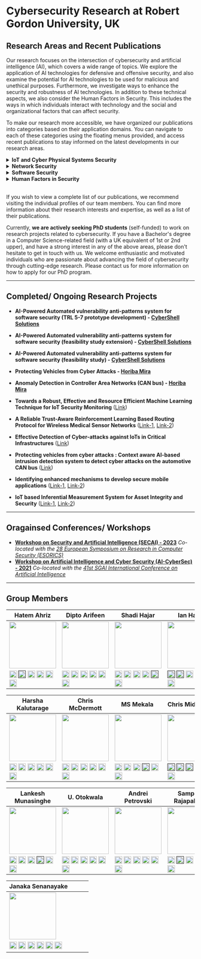 # Cybersecurity Research at Robert Gordon University, UK


## Research Areas and Recent Publications

Our research focuses on the intersection of cybersecurity and artificial intelligence (AI), which covers a wide range of topics. We explore the application of AI technologies for defensive and offensive security, and also examine the potential for AI technologies to be used for malicious and unethical purposes. Furthermore, we investigate ways to enhance the security and robustness of AI technologies. In addition to these technical aspects, we also consider the Human Factors in Security. This includes the ways in which individuals interact with technology and the social and organizational factors that can affect security. 

To make our research more accessible, we have organized our publications into categories based on their application domains. You can navigate to each of these categories using the floating menus provided, and access recent publications to stay informed on the latest developments in our research areas.



<details>
  <summary><b><a style="cursor: pointer;"><span id="IOTSec">IoT and Cyber Physical Systems Security</span></a></b></summary>
  
  <ul>
    <li><a href="https://doi.org/10.1016/j.jisa.2023.103570" target="_blank">Beyond vanilla: Improved autoencoder-based ensemble in-vehicle intrusion detection system</a> in <i>Journal of Information Security and Applications - 2023</i></li>
    <li><a href="https://doi.org/10.1016/j.cose.2023.103388" target="_blank">Towards a Robust, Effective and Resource Efficient Machine Learning Technique for IoT Security Monitoring</a> in <i>Towards a Robust, Effective and Resource Efficient Machine Learning Technique for IoT Security Monitoring - 2023</i></li>
    <li><a href="https://www.ndss-symposium.org/ndss-paper/auto-draft-364/" target="_blank">Improving In-vehicle Networks Intrusion Detection Using On-Device Transfer Learning</a> in <i>Symposium on Vehicles Security and Privacy (VehicleSec) in NDSS - 2023</i></li>   
    <li><a href="https://dl.acm.org/doi/10.1145/3570954" target="_blank">AI-Based Intrusion Detection Systems for In-Vehicle Networks: A Survey</a> in <i>ACM Computing Surveys - 2023</i></li>        
    <li> <a href="https://ieeexplore.ieee.org/document/9811048" target="_blank">Keep the Moving Vehicle Secure: Context-Aware Intrusion Detection System for In-Vehicle CAN Bus Security</a> in <i>14th International Conference on Cyber Conflict: Keep Moving!(CyCon) - 2022</i></li>    
    <li><a href="https://dl.acm.org/doi/abs/10.1145/3494107.3522772" target="_blank">Robust, effective and resource efficient deep neural network for intrusion detection in IoT networks</a> in <i>8th ACM on Cyber-Physical System Security Workshop in ACM Asia CCS - 2022</i></li>   
    <li><a href="https://link.springer.com/chapter/10.1007/978-3-031-21311-3_6" target="_blank">Resource Efficient Federated Deep Learning for IoT Security Monitoring</a> in <i>Attacks and Defenses for the Internet-of-Things: 5th International Workshop in ESORICS - 2022</i></li>      
    <li><a href="https://ieeexplore.ieee.org/document/9970505" target="_blank">Topology for Preserving Feature Correlation in Tabular Synthetic Data</a> in <i>15th International Conference on Security of Information and Networks (SIN) - 2022</i></li>        
    <li><a href="https://link.springer.com/chapter/10.1007/978-3-030-97166-3_6" target="_blank">Framework for Detecting APTs Based on Steps Analysis and Correlation</a> in <i>Springer Security and Resilience in Cyber-Physical Systems: Detection, Estimation and Control - 2022</i></li>        
    <li><a href="https://ieeexplore.ieee.org/document/9699232" target="_blank">Automated microsegmentation for lateral movement prevention in industrial internet of things (IIoT)</a> in <i>14th International Conference on Security of Information and Networks (SIN) - 2021</i></li>        
    <li><a href="https://ieeexplore.ieee.org/document/9699293" target="_blank">Improving intrusion detection through training data augmentation</a> in <i>14th International Conference on Security of Information and Networks (SIN) - 2021</i></li>  
    <li><a href="https://ieeexplore.ieee.org/abstract/document/9699167" target="_blank">Comparative Study of Malware Detection Techniques for Industrial Control Systems</a> in <i>14th International Conference on Security of Information and Networks (SIN) - 2021</i></li>   
    <li><a href="https://link.springer.com/chapter/10.1007/978-3-030-73100-7_57" target="_blank">Effective detection of cyber attack in a cyber-physical power grid system</a> in <i>Future of information and communication conference (FICC) - 2021</i></li>        
    <li><a href="https://ieeexplore.ieee.org/abstract/document/9369620" target="_blank">Resource efficient boosting method for IoT security monitoring</a> in <i>IEEE 18th Annual Consumer Communications & Networking Conference (CCNC) - 2021</i></li>        
    <li><a href="https://ceur-ws.org/Vol-3125/paper7.pdf" target="_blank">Memory efficient federated deep learning for intrusion detection in IoT networks</a> in <i>AI-CyberSec: Workshop on Artificial Intelligence and Cyber Security - 2021</i></li>   
    <li><a href="https://dl.acm.org/doi/abs/10.1145/3433174.3433613" target="_blank">Detecting malicious signal manipulation in smart grids using intelligent analysis of contextual data</a> in <i>13th International Conference on Security of Information and Networks (SIN) - 2020</i></li>       
    <li><a href="https://dl.acm.org/doi/abs/10.1145/3433174.3433615" target="_blank">Detection of false command and response injection attacks for cyber physical systems security and resilience</a> in <i>13th International Conference on Security of Information and Networks (SIN) - 2020</i></li>        
    <li><a href="https://www.igi-global.com/article/handling-minority-class-problem-in-threats-detection-based-on-heterogeneous-ensemble-learning-approach/259418" target="_blank">Handling minority class problem in threats detection based on heterogeneous ensemble learning approach</a> in <i>International Journal of Systems and Software Security and Protection (IJSSSP) - 2020</i></li>        
    <li><a href="https://dl.acm.org/doi/abs/10.1145/3357613.3357618" target="_blank">The use of machine learning algorithms for detecting advanced persistent threats</a> in <i>12th International Conference on Security of Information and Networks (SIN) - 2019</i></li>      
    <li><a href="https://doi.org/10.5220/0008119205230528" target="_blank">Reducing computational cost in IoT cyber security: case study of artificial immune system algorithm</a> in <i>16th International security and cryptography conference (SECRYPT) - 2019</i></li>       
    <li><a href="https://dl.acm.org/doi/10.1145/3359999.3360496" target="_blank">Context-aware anomaly detector for monitoring cyber attacks on automotive CAN bus</a> in <i>3rd ACM Computer Science in Cars Symposium - 2019</i></li>       
  
  </ul>
  
</details>

<details>
  <summary><b><a style="cursor: pointer;">Network Security</a></b></summary>
  
  <ul>
  <li> <a href="https://books.google.co.uk/books?hl=en&lr=&id=iemuEAAAQBAJ&oi=fnd&pg=PA255&ots=CaZJ1BmJeg&sig=aOGm5-LAYp9IvxAymzY7MBQZCP8&redir_esc=y#v=onepage&q&f=false" target="_blank">Security Challenges in Wireless Body Area Networks for Smart Healthcare</a> in <i>Artificial Intelligence for Disease Diagnosis and Prognosis in Smart Healthcare - 2023</i></li> 
    <li> <a href="https://link.springer.com/chapter/10.1007/978-3-031-25538-0_32" target="_blank">DQR: a double Q learning multi agent routing protocol for wireless medical sensor network</a> in <i>Security and Privacy in Communication Networks: 18th EAI International Conference, SecureComm - 2022</i></li>    
    <li> <a href="https://link.springer.com/chapter/10.1007/978-3-031-22695-3_55" target="_blank">A Robust Exploration Strategy in Reinforcement Learning Based on Temporal Difference Error</a> in <i>AI 2022: Advances in Artificial Intelligence: 35th Australasian Joint Conference, AI - 2022</i></li>    
    <li> <a href="https://www.sciencedirect.com/science/article/pii/S0167404821000353" target="_blank">A survey on wireless body area networks: Architecture, security challenges and research opportunities</a> in <i>Computers & Security - 2021</i></li>    
    <li> <a href="https://ieeexplore.ieee.org/document/9724409/" target="_blank">TrustMod: A Trust Management Module For NS-3 Simulator</a> in <i>IEEE 20th International Conference on Trust, Security and Privacy in Computing and Communications (TrustCom) - 2021</i></li>    
    <li> <a href="https://ieeexplore.ieee.org/document/9343095" target="_blank">Ltms: A lightweight trust management system for wireless medical sensor networks</a> in <i>IEEE 19th International Conference on Trust, Security and Privacy in Computing and Communications (TrustCom) - 2020</i></li>       
    <li> <a href="https://ieeexplore.ieee.org/document/9162325" target="_blank">Etaree: An effective trend-aware reputation evaluation engine for wireless medical sensor networks</a> in <i>IEEE Conference on Communications and Network Security (CNS) - 2020</i></li>
    <li> <a href="https://ieeexplore.ieee.org/document/8887418" target="_blank">Anomaly Detection in Network Traffic Using Dynamic Graph Mining with a Sparse Autoencoder</a> in <i>IEEE 18th International Conference on Trust, Security and Privacy in Computing and Communications (TrustCom) - 2019</i></li>
  
  </ul>
  
</details>

<details>
  <summary><b><a style="cursor: pointer;">Software Security</a></b></summary>
  
  <ul>
    <li> <a href="https://link.springer.com/chapter/10.1007/978-3-031-37586-6_20" target="_blank">Android Code Vulnerabilities Early Detection Using AI-Powered ACVED Plugin</a> in <i>37th Annual IFIP WG 11.3 Conference on Data and Applications Security and Privacy (DBSec'23)</i></li>   
    <li> <a href="https://www.scitepress.org/Papers/2023/120604/120604.pdf" target="_blank">Labelled Vulnerability Dataset on Android Source Code (LVDAndro) to
Develop AI-Based Code Vulnerability Detection Models</a> in <i>20th International security and cryptography conference (SECRYPT) - 2023</i></li>   
    <li> <a href="https://dl.acm.org/doi/10.1145/3556974" target="_blank">Android source code vulnerability detection: a systematic literature review</a> in <i>ACM Computing Surveys - 2023</i></li>    
    <li> <a href="https://dl.acm.org/doi/abs/10.1145/3488932.3527290" target="_blank">Developing secured Android applications by mitigating code vulnerabilities with machine learning</a> in <i>ACM on Asia Conference on Computer and Communications Security (AsiaCCS) - 2022</i></li>    
    <li> <a href="https://link.springer.com/chapter/10.1007/978-3-031-32636-3_16" target="_blank">AI-Powered Vulnerability Detection for Secure Source Code Development</a> in <i>15th International Conference on Security for Information Technology and Communications (SECITC) - 2022</i></li>    
    <li> <a href="https://www.mdpi.com/2079-9292/10/13/1606" target="_blank">Android Mobile Malware Detection Using Machine Learning: A Systematic Review</a> in <i>MDPI Electronics Special Issue in High Accuracy Detection of Mobile Malware Using Machine Learning - 2021</i></li>    
    <li> <a href="https://link.springer.com/article/10.1007/s00500-020-05297-6" target="_blank">Naive Bayes: applications, variations and vulnerabilities: a review of literature with code snippets for implementation</a> in <i>Soft Computing - A Fusion of Foundations, Methodologies and Applications - 2021</i></li>       
     
  </ul>
  
</details>

<details>
  <summary><b><a style="cursor: pointer;">Human Factors in Security</a></b></summary>
  
  <ul>
    <li> <a href="https://link.springer.com/chapter/10.1007/978-3-031-05643-7_25" target="_blank">Replacing Human Input in Spam Email Detection Using Deep Learning</a> in <i>Artificial Intelligence in HCI: 3rd International Conference, AI-HCI - 2022</i></li>    
    <li> <a href="https://ieeexplore.ieee.org/document/8903788" target="_blank">Dimensions of ‘socio’vulnerabilities of advanced persistent threats</a> in <i>International Conference on Software, Telecommunications and Computer Networks (SoftCOM) - 2019</i></li>    
    <li> <a href="https://www.mdpi.com/2227-9709/6/1/8" target="_blank">Evaluating awareness and perception of botnet activity within consumer internet-of-things (IoT) networks</a> in <i>MDPI Informatics Special Issue on Human Factors in Security and Privacy in IoT (HFSP-IoT) - 2019</i></li>       
  </ul>  
</details>

<br/>
<p>If you wish to view a complete list of our publications, we recommend visiting the individual profiles of our team members. You can find more information about their research interests and expertise, as well as a list of their publications. 
</p>


Currently, <b>we are actively seeking PhD students</b> (self-funded) to work on research projects related to cybersecurity. If you have a Bachelor's degree in a Computer Science-related field (with a UK equivalent of 1st or 2nd upper), and have a strong interest in any of the above areas, please don't hesitate to get in touch with us. We welcome enthusiastic and motivated individuals who are passionate about advancing the field of cybersecurity through cutting-edge research. Please contact us for more information on how to apply for our PhD program.

***************************************************************************************************************

## Completed/ Ongoing Research Projects

* **AI-Powered Automated vulnerability anti-patterns system for software security (TRL 5-7 prototype development) -  [CyberShell Solutions](<https://cybershellsol.com>)**

* **AI-Powered Automated vulnerability anti-patterns system for software security (feasibility study extension) -  [CyberShell Solutions](<https://cybershellsol.com>)**

* **AI-Powered Automated vulnerability anti-patterns system for software security (feasibility study) -  [CyberShell Solutions](<https://cybershellsol.com>)**

* **Protecting Vehicles from Cyber Attacks - [Horiba Mira](<https://www.horiba-mira.com>)**

* **Anomaly Detection in Controller Area Networks (CAN bus) - [Horiba Mira](<https://www.horiba-mira.com>)**

* **Towards a Robust, Effective and Resource Efficient Machine Learning Technique for IoT Security Monitoring** ([Link](<https://github.com/cybersec-soc-rgu/R_DNN_IoT>))

* **A Reliable Trust-Aware Reinforcement Learning Based Routing Protocol for Wireless Medical Sensor Networks** ([Link-1](<https://github.com/cybersec-soc-rgu/LTMS>), [Link-2](<https://github.com/cybersec-soc-rgu/TrustMod>))

* **Effective Detection of Cyber-attacks against IoTs in Critical Infrastructures** ([Link](<https://github.com/cybersec-soc-rgu>))

* **Protecting vehicles from cyber attacks : Context aware AI-based intrusion detection system to detect cyber attacks on the automotive CAN bus** ([Link](<https://github.com/cybersec-soc-rgu/LSTM_Word2Vec>))

* **Identifying enhanced mechanisms to develop secure mobile applications** ([Link-1](<https://github.com/cybersec-soc-rgu/ACVED>), [Link-2](<https://github.com/cybersec-soc-rgu/LVDAndro>))

* **IoT based Inferential Measurement System for Asset Integrity and Security** ([Link-1](<https://github.com/cybersec-soc-rgu/TopologyGANSyntheticData>), [Link-2](<https://github.com/cybersec-soc-rgu/IoT-Micro-segmentation>))


***************************************************************************************************************

## Oragainsed Conferences/ Workshops

* **[Workshop on Security and Artificial Intelligence (SECAI) - 2023](<https://sites.google.com/view/secai2023>)** *Co-located with the [28 European Symposium on Research in Computer Security (ESORICS)](<https://www.esorics2023.org/>)*
* **[Workshop on Artificial Intelligence and Cyber Security (AI-CyberSec) - 2021](<https://sites.google.com/view/ai-cybersec-2021/home>)** *Co-located with the [41st SGAI International Conference on Artificial Intelligence](<http://www.bcs-sgai.org/ai2021/>)*


***************************************************************************************************************

## Group Members


| Hatem Ahriz  | Dipto Arifeen |  Shadi Hajar | Ian Haris |
| ------------- | ------------- | ------------- | ------------- |
|<img src="https://user-images.githubusercontent.com/125314333/218663500-2bd561e6-d769-49d3-bd08-549b91919b4c.jpg" width="125" height="125" />|<img src="https://user-images.githubusercontent.com/125314333/218668067-2bc06b5e-b1c3-4fa3-9dbc-7afa6a4b0381.jpg" width="125" height="125" />|<img src="https://user-images.githubusercontent.com/125314333/219666241-8adb45ff-6fe6-4a87-b4ad-b405be3bf393.JPG" width="125" height="125" />|<img src="https://user-images.githubusercontent.com/125314333/219864148-b917f7d2-7e0a-4767-9d2a-d34230737137.jpg" width="125" height="125" />|
|[<img src="https://user-images.githubusercontent.com/125314333/219677309-158b1169-8047-4b6a-b323-d94928bcf0e0.png" alt="ORCID" title="ORCID"  width="20" height="20" />](<https://orcid.org/0000-0002-1389-3886>) [<img src="https://user-images.githubusercontent.com/125314333/219678764-c67d2f33-febb-49e7-971e-3f48ec4d0b37.png" alt="Google Scholar" title="Google Scholar"  width="20" height="20" />](<>) [<img src="https://user-images.githubusercontent.com/125314333/219677375-57ce367f-bd21-4fc4-87db-c74c85755a38.png" alt="Research Gate" title="Research Gate"  width="20" height="20" />](<https://www.researchgate.net/profile/Hatem-Ahriz>) [<img src="https://user-images.githubusercontent.com/125314333/219677385-91935035-b609-4fce-98b9-152f9c0a403b.png" alt="Worktribe" title="Worktribe" width="20" height="20" />](<https://rgu-repository.worktribe.com/person/77282/hatem-ahriz>) [<img src="https://user-images.githubusercontent.com/125314333/219677360-ec1d9d21-35bb-4524-a990-9b9ed1cc04ad.png" alt="LinkedIn" title="LinkedIn"  width="20" height="20" />](<https://www.linkedin.com/in/hatem-ahriz>) [<img src="https://user-images.githubusercontent.com/125314333/219678032-ef89c1b5-d80b-45aa-af4c-ea1d59501c63.png" alt="Email" title="Email" width="20" height="20" />](<mailto:h.ahriz@rgu.ac.uk>)|[<img src="https://user-images.githubusercontent.com/125314333/219677309-158b1169-8047-4b6a-b323-d94928bcf0e0.png" alt="ORCID" title="ORCID"  width="20" height="20" />](<https://orcid.org/0000-0002-8010-7435>) [<img src="https://user-images.githubusercontent.com/125314333/219678764-c67d2f33-febb-49e7-971e-3f48ec4d0b37.png" alt="Google Scholar" title="Google Scholar"  width="20" height="20" />](<https://scholar.google.com/citations?hl=en&user=nIV0P9oAAAAJ>) [<img src="https://user-images.githubusercontent.com/125314333/219677375-57ce367f-bd21-4fc4-87db-c74c85755a38.png" alt="Research Gate" title="Research Gate"  width="20" height="20" />](<https://www.researchgate.net/profile/Murshedul-Arifeen>) [<img src="https://user-images.githubusercontent.com/125314333/219677385-91935035-b609-4fce-98b9-152f9c0a403b.png" alt="Worktribe" title="Worktribe" width="20" height="20" />](<https://rgu-repository.worktribe.com/person/1456645/dipto-arifeen>) [<img src="https://user-images.githubusercontent.com/125314333/219677360-ec1d9d21-35bb-4524-a990-9b9ed1cc04ad.png" alt="LinkedIn" title="LinkedIn"  width="20" height="20" />](<https://www.linkedin.com/in/murshedul-arifeen-dipto>) [<img src="https://user-images.githubusercontent.com/125314333/219678032-ef89c1b5-d80b-45aa-af4c-ea1d59501c63.png" alt="Email" title="Email" width="20" height="20" />](<mailto:d.arifeen@rgu.ac.uk>)|[<img src="https://user-images.githubusercontent.com/125314333/219677309-158b1169-8047-4b6a-b323-d94928bcf0e0.png" alt="ORCID" title="ORCID"  width="20" height="20" />](<https://orcid.org/0000-0002-5455-6931>) [<img src="https://user-images.githubusercontent.com/125314333/219678764-c67d2f33-febb-49e7-971e-3f48ec4d0b37.png" alt="Google Scholar" title="Google Scholar"  width="20" height="20" />](<https://scholar.google.com/citations?hl=en&user=zlPFWs0AAAAJ>) [<img src="https://user-images.githubusercontent.com/125314333/219677375-57ce367f-bd21-4fc4-87db-c74c85755a38.png" alt="Research Gate" title="Research Gate"  width="20" height="20" />](<https://www.researchgate.net/profile/Muhammad-Shadi-Hajar>) [<img src="https://user-images.githubusercontent.com/125314333/219677385-91935035-b609-4fce-98b9-152f9c0a403b.png" alt="Worktribe" title="Worktribe" width="20" height="20" />](<https://rgu-repository.worktribe.com/person/1001283/shadi-hajar>) [<img src="https://user-images.githubusercontent.com/125314333/219677360-ec1d9d21-35bb-4524-a990-9b9ed1cc04ad.png" alt="LinkedIn" title="LinkedIn"  width="20" height="20" />](<>) [<img src="https://user-images.githubusercontent.com/125314333/219678032-ef89c1b5-d80b-45aa-af4c-ea1d59501c63.png" alt="Email" title="Email" width="20" height="20" />](<mailto:s.hajar@rgu.ac.uk>)|[<img src="https://user-images.githubusercontent.com/125314333/219677309-158b1169-8047-4b6a-b323-d94928bcf0e0.png" alt="ORCID" title="ORCID"  width="20" height="20" />](<>) [<img src="https://user-images.githubusercontent.com/125314333/219678764-c67d2f33-febb-49e7-971e-3f48ec4d0b37.png" alt="Google Scholar" title="Google Scholar"  width="20" height="20" />](<>) [<img src="https://user-images.githubusercontent.com/125314333/219677375-57ce367f-bd21-4fc4-87db-c74c85755a38.png" alt="Research Gate" title="Research Gate"  width="20" height="20" />](<https://www.researchgate.net/profile/Ian-Harris>) [<img src="https://user-images.githubusercontent.com/125314333/219677385-91935035-b609-4fce-98b9-152f9c0a403b.png" alt="Worktribe" title="Worktribe" width="20" height="20" />](<https://rgu-repository.worktribe.com/person/109151/ian-harris>) [<img src="https://user-images.githubusercontent.com/125314333/219677360-ec1d9d21-35bb-4524-a990-9b9ed1cc04ad.png" alt="LinkedIn" title="LinkedIn"  width="20" height="20" />](<https://www.linkedin.com/in/harrisis/>) [<img src="https://user-images.githubusercontent.com/125314333/219678032-ef89c1b5-d80b-45aa-af4c-ea1d59501c63.png" alt="Email" title="Email" width="20" height="20" />](<mailto:i.s.harris1@rgu.ac.uk>)|

| Harsha Kalutarage  | Chris McDermott | &nbsp;&nbsp;MS Mekala &nbsp;&nbsp;| Chris Middleton |
| ------------- | ------------- | ------------- | ------------- |
|<img src="https://user-images.githubusercontent.com/125314333/218662155-9c704521-2fed-41dd-82a8-6f33693c2dfd.png" width="125" height="125" />|<img src="https://user-images.githubusercontent.com/125314333/218664211-72c5ae1a-2e68-4632-890b-02d0b54029f5.jpg" width="125" height="125" />|<img src="https://user-images.githubusercontent.com/125314333/219665730-dd82accf-bac9-4c5c-8999-e998fcc7ec42.jpg" width="125" height="125" />|<img src="https://user-images.githubusercontent.com/125314333/218667511-bf470758-56f3-44b0-890f-bfdf4b5a1daf.jpg" width="125" height="125" />|
|[<img src="https://user-images.githubusercontent.com/125314333/219677309-158b1169-8047-4b6a-b323-d94928bcf0e0.png" alt="ORCID" title="ORCID"  width="20" height="20" />](<https://orcid.org/0000-0001-6430-9558>) [<img src="https://user-images.githubusercontent.com/125314333/219678764-c67d2f33-febb-49e7-971e-3f48ec4d0b37.png" alt="Google Scholar" title="Google Scholar"  width="20" height="20" />](<https://www.sites.google.com/view/harshakalutarage>) [<img src="https://user-images.githubusercontent.com/125314333/219677375-57ce367f-bd21-4fc4-87db-c74c85755a38.png" alt="Research Gate" title="Research Gate"  width="20" height="20" />](<https://www.researchgate.net/profile/Harsha_Kalutarage>) [<img src="https://user-images.githubusercontent.com/125314333/219677385-91935035-b609-4fce-98b9-152f9c0a403b.png" alt="Worktribe" title="Worktribe" width="20" height="20" />](<https://rgu-repository.worktribe.com/person/171481/harsha-kalutarage>) [<img src="https://user-images.githubusercontent.com/125314333/219677360-ec1d9d21-35bb-4524-a990-9b9ed1cc04ad.png" alt="LinkedIn" title="LinkedIn"  width="20" height="20" />](<https://www.linkedin.com/in/harshakumaralk>) [<img src="https://user-images.githubusercontent.com/125314333/219678032-ef89c1b5-d80b-45aa-af4c-ea1d59501c63.png" alt="Email" title="Email" width="20" height="20" />](<mailto:h.kalutarage@rgu.ac.uk>)|[<img src="https://user-images.githubusercontent.com/125314333/219677309-158b1169-8047-4b6a-b323-d94928bcf0e0.png" alt="ORCID" title="ORCID"  width="20" height="20" />](<https://orcid.org/0000-0001-8718-0988>) [<img src="https://user-images.githubusercontent.com/125314333/219678764-c67d2f33-febb-49e7-971e-3f48ec4d0b37.png" alt="Google Scholar" title="Google Scholar"  width="20" height="20" />](<https://scholar.google.com/citations?hl=en&user=XEdIws4AAAAJ>) [<img src="https://user-images.githubusercontent.com/125314333/219677375-57ce367f-bd21-4fc4-87db-c74c85755a38.png" alt="Research Gate" title="Research Gate"  width="20" height="20" />](<https://www.researchgate.net/profile/Christopher-Mcdermott-4>) [<img src="https://user-images.githubusercontent.com/125314333/219677385-91935035-b609-4fce-98b9-152f9c0a403b.png" alt="Worktribe" title="Worktribe" width="20" height="20" />](<https://rgu-repository.worktribe.com/person/109136/christopher-mcdermott>) [<img src="https://user-images.githubusercontent.com/125314333/219677360-ec1d9d21-35bb-4524-a990-9b9ed1cc04ad.png" alt="LinkedIn" title="LinkedIn"  width="20" height="20" />](<https://www.linkedin.com/in/christopher-d-mcdermott-b4549b46>) [<img src="https://user-images.githubusercontent.com/125314333/219678032-ef89c1b5-d80b-45aa-af4c-ea1d59501c63.png" alt="Email" title="Email" width="20" height="20" />](<mailto:c.d.mcdermott@rgu.ac.uk>)|[<img src="https://user-images.githubusercontent.com/125314333/219677309-158b1169-8047-4b6a-b323-d94928bcf0e0.png" alt="ORCID" title="ORCID"  width="20" height="20" />](<https://orcid.org/0000-0002-1313-285X>) [<img src="https://user-images.githubusercontent.com/125314333/219678764-c67d2f33-febb-49e7-971e-3f48ec4d0b37.png" alt="Google Scholar" title="Google Scholar"  width="20" height="20" />](<https://scholar.google.com/citations?hl=en&user=bw1ymskAAAAJ>) [<img src="https://user-images.githubusercontent.com/125314333/219677375-57ce367f-bd21-4fc4-87db-c74c85755a38.png" alt="Research Gate" title="Research Gate"  width="20" height="20" />](<https://www.researchgate.net/profile/M-S-Mekala>) [<img src="https://user-images.githubusercontent.com/125314333/219677385-91935035-b609-4fce-98b9-152f9c0a403b.png" alt="Worktribe" title="Worktribe" width="20" height="20" />](<>) [<img src="https://user-images.githubusercontent.com/125314333/219677360-ec1d9d21-35bb-4524-a990-9b9ed1cc04ad.png" alt="LinkedIn" title="LinkedIn"  width="20" height="20" />](<https://www.linkedin.com/in/m-s-mekala-42a940111>) [<img src="https://user-images.githubusercontent.com/125314333/219678032-ef89c1b5-d80b-45aa-af4c-ea1d59501c63.png" alt="Email" title="Email" width="20" height="20" />](<mailto:ms.mekala@rgu.ac.uk>)|[<img src="https://user-images.githubusercontent.com/125314333/219677309-158b1169-8047-4b6a-b323-d94928bcf0e0.png" alt="ORCID" title="ORCID"  width="20" height="20" />](<>) [<img src="https://user-images.githubusercontent.com/125314333/219678764-c67d2f33-febb-49e7-971e-3f48ec4d0b37.png" alt="Google Scholar" title="Google Scholar"  width="20" height="20" />](<>) [<img src="https://user-images.githubusercontent.com/125314333/219677375-57ce367f-bd21-4fc4-87db-c74c85755a38.png" alt="Research Gate" title="Research Gate"  width="20" height="20" />](<>) [<img src="https://user-images.githubusercontent.com/125314333/219677385-91935035-b609-4fce-98b9-152f9c0a403b.png" alt="Worktribe" title="Worktribe" width="20" height="20" />](<https://rgu-repository.worktribe.com/person/977443/christopher-middleton>) [<img src="https://user-images.githubusercontent.com/125314333/219677360-ec1d9d21-35bb-4524-a990-9b9ed1cc04ad.png" alt="LinkedIn" title="LinkedIn"  width="20" height="20" />](<https://www.linkedin.com/in/chris-middleton-49007a206>) [<img src="https://user-images.githubusercontent.com/125314333/219678032-ef89c1b5-d80b-45aa-af4c-ea1d59501c63.png" alt="Email" title="Email" width="20" height="20" />](<mailto:c.middleton@rgu.ac.uk>)|

| Lankesh Munasinghe | U. Otokwala | Andrei Petrovski  | Sampath Rajapaksha |
| ------------- | ------------- | ------------- | ------------- |
|<img src="https://github.com/cybersec-soc-rgu/cybersec-soc-rgu.github.io/assets/125314333/9411a91b-03a9-44c3-82cb-4fa761770d97" width="125" height="125" />|<img src="https://user-images.githubusercontent.com/125314333/218666240-7523f76b-6fd9-4647-80a3-496d1b22d3d6.jpg" width="125" height="125" />|<img src="https://user-images.githubusercontent.com/125314333/218660933-aff958e4-31ec-429b-a1e5-fec89252176c.jpg" width="125" height="125" />|<img src="https://user-images.githubusercontent.com/125314333/218666769-bd42ccc6-82a7-4cfc-86e9-8822280b9838.jpg" width="125" height="125" />|
|[<img src="https://user-images.githubusercontent.com/125314333/219677309-158b1169-8047-4b6a-b323-d94928bcf0e0.png" alt="ORCID" title="ORCID"  width="20" height="20" />](<https://orcid.org/0000-0001-6918-3587>) [<img src="https://user-images.githubusercontent.com/125314333/219678764-c67d2f33-febb-49e7-971e-3f48ec4d0b37.png" alt="Google Scholar" title="Google Scholar"  width="20" height="20" />](<https://scholar.google.com/citations?hl=en&user=yTihXf4AAAAJ>) [<img src="https://user-images.githubusercontent.com/125314333/219677375-57ce367f-bd21-4fc4-87db-c74c85755a38.png" alt="Research Gate" title="Research Gate"  width="20" height="20" />](<https://www.researchgate.net/profile/Lankeshwara-Munasinghe>) [<img src="https://user-images.githubusercontent.com/125314333/219677385-91935035-b609-4fce-98b9-152f9c0a403b.png" alt="Worktribe" title="Worktribe" width="20" height="20" />](<>) [<img src="https://user-images.githubusercontent.com/125314333/219677360-ec1d9d21-35bb-4524-a990-9b9ed1cc04ad.png" alt="LinkedIn" title="LinkedIn"  width="20" height="20" />](<https://www.linkedin.com/in/lankeshwara-munasinghe-9305a828/>) [<img src="https://user-images.githubusercontent.com/125314333/219678032-ef89c1b5-d80b-45aa-af4c-ea1d59501c63.png" alt="Email" title="Email" width="20" height="20" />](<mailto:l.munasinghe@rgu.ac.uk>)|[<img src="https://user-images.githubusercontent.com/125314333/219677309-158b1169-8047-4b6a-b323-d94928bcf0e0.png" alt="ORCID" title="ORCID"  width="20" height="20" />](<https://orcid.org/0000-0001-7865-4379>) [<img src="https://user-images.githubusercontent.com/125314333/219678764-c67d2f33-febb-49e7-971e-3f48ec4d0b37.png" alt="Google Scholar" title="Google Scholar"  width="20" height="20" />](<https://scholar.google.com/citations?hl=en&user=dAH04FsAAAAJ>) [<img src="https://user-images.githubusercontent.com/125314333/219677375-57ce367f-bd21-4fc4-87db-c74c85755a38.png" alt="Research Gate" title="Research Gate"  width="20" height="20" />](<https://www.researchgate.net/profile/Uneneibotejit-Otokwala>) [<img src="https://user-images.githubusercontent.com/125314333/219677385-91935035-b609-4fce-98b9-152f9c0a403b.png" alt="Worktribe" title="Worktribe" width="20" height="20" />](<https://rgu-repository.worktribe.com/person/871416/uneneibotejit-otokwala>) [<img src="https://user-images.githubusercontent.com/125314333/219677360-ec1d9d21-35bb-4524-a990-9b9ed1cc04ad.png" alt="LinkedIn" title="LinkedIn"  width="20" height="20" />](<https://www.linkedin.com/in/uneneibotejit-otokwala-47506a62>) [<img src="https://user-images.githubusercontent.com/125314333/219678032-ef89c1b5-d80b-45aa-af4c-ea1d59501c63.png" alt="Email" title="Email" width="20" height="20" />](<mailto:u.otokwala@rgu.ac.uk>)|[<img src="https://user-images.githubusercontent.com/125314333/219677309-158b1169-8047-4b6a-b323-d94928bcf0e0.png" alt="ORCID" title="ORCID"  width="20" height="20" />](<https://orcid.org/0000-0002-0987-2791>) [<img src="https://user-images.githubusercontent.com/125314333/219678764-c67d2f33-febb-49e7-971e-3f48ec4d0b37.png" alt="Google Scholar" title="Google Scholar"  width="20" height="20" />](<https://scholar.google.com/citations?user=fiQw0fAAAAAJ&hl=en>) [<img src="https://user-images.githubusercontent.com/125314333/219677375-57ce367f-bd21-4fc4-87db-c74c85755a38.png" alt="Research Gate" title="Research Gate"  width="20" height="20" />](<https://www.researchgate.net/profile/Andrei-Petrovski>) [<img src="https://user-images.githubusercontent.com/125314333/219677385-91935035-b609-4fce-98b9-152f9c0a403b.png" alt="Worktribe" title="Worktribe" width="20" height="20" />](<https://rgu-repository.worktribe.com/person/152554/andrei-petrovski>) [<img src="https://user-images.githubusercontent.com/125314333/219677360-ec1d9d21-35bb-4524-a990-9b9ed1cc04ad.png" alt="LinkedIn" title="LinkedIn"  width="20" height="20" />](<https://www.linkedin.com/in/andrei-petrovski-2920874>) [<img src="https://user-images.githubusercontent.com/125314333/219678032-ef89c1b5-d80b-45aa-af4c-ea1d59501c63.png" alt="Email" title="Email" width="20" height="20" />](<mailto:a.petrovski@rgu.ac.uk>)| [<img src="https://user-images.githubusercontent.com/125314333/219677309-158b1169-8047-4b6a-b323-d94928bcf0e0.png" alt="ORCID" title="ORCID"  width="20" height="20" />](<https://orcid.org/0000-0001-7772-3774>) [<img src="https://user-images.githubusercontent.com/125314333/219678764-c67d2f33-febb-49e7-971e-3f48ec4d0b37.png" alt="Google Scholar" title="Google Scholar"  width="20" height="20" />](<>) [<img src="https://user-images.githubusercontent.com/125314333/219677375-57ce367f-bd21-4fc4-87db-c74c85755a38.png" alt="Research Gate" title="Research Gate"  width="20" height="20" />](<https://www.researchgate.net/profile/Sampath-Rajapaksha-3>) [<img src="https://user-images.githubusercontent.com/125314333/219677385-91935035-b609-4fce-98b9-152f9c0a403b.png" alt="Worktribe" title="Worktribe" width="20" height="20" />](<https://rgu-repository.worktribe.com/person/977537/sampath-rajapaksha-r-wasala-mudiyanselage-polwatte-gedara>) [<img src="https://user-images.githubusercontent.com/125314333/219677360-ec1d9d21-35bb-4524-a990-9b9ed1cc04ad.png" alt="LinkedIn" title="LinkedIn"  width="20" height="20" />](<https://www.linkedin.com/in/sampath-rajapaksha-30476227>) [<img src="https://user-images.githubusercontent.com/125314333/219678032-ef89c1b5-d80b-45aa-af4c-ea1d59501c63.png" alt="Email" title="Email" width="20" height="20" />](<mailto:s.rajapaksha@rgu.ac.uk>)|

| Janaka Senanayake |  |  |  |
| ------------- | ------------- | ------------- | ------------- |
|<img src="https://user-images.githubusercontent.com/125314333/218667728-152115a5-943c-41e3-8b91-d0561ced3232.jpg" width="125" height="125" />||||
| [<img src="https://user-images.githubusercontent.com/125314333/219677309-158b1169-8047-4b6a-b323-d94928bcf0e0.png" alt="ORCID" title="ORCID"  width="20" height="20" />](<https://orcid.org/0000-0003-2278-8671>) [<img src="https://user-images.githubusercontent.com/125314333/219678764-c67d2f33-febb-49e7-971e-3f48ec4d0b37.png" alt="Google Scholar" title="Google Scholar"  width="20" height="20" />](<https://scholar.google.com/citations?user=ztO6SEMAAAAJ&hl=en>) [<img src="https://user-images.githubusercontent.com/125314333/219677375-57ce367f-bd21-4fc4-87db-c74c85755a38.png" alt="Research Gate" title="Research Gate"  width="20" height="20" />](<https://www.researchgate.net/profile/Janaka-Senanayake-2>) [<img src="https://user-images.githubusercontent.com/125314333/219677385-91935035-b609-4fce-98b9-152f9c0a403b.png" alt="Worktribe" title="Worktribe" width="20" height="20" />](<https://rgu-repository.worktribe.com/person/1168102/janaka-senanayake>) [<img src="https://user-images.githubusercontent.com/125314333/219677360-ec1d9d21-35bb-4524-a990-9b9ed1cc04ad.png" alt="LinkedIn" title="LinkedIn"  width="20" height="20" />](<https://www.linkedin.com/in/janaka-senanayake-01059825>) [<img src="https://user-images.githubusercontent.com/125314333/219678032-ef89c1b5-d80b-45aa-af4c-ea1d59501c63.png" alt="Email" title="Email" width="20" height="20" />](<mailto:j.senanayake@rgu.ac.uk>)||||

